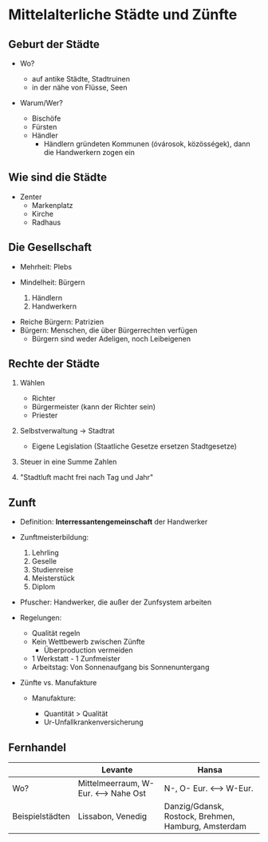 # Mittelalterliche Städte und Zünfte

## Geburt der Städte

- Wo?

  - auf antike Städte, Stadtruinen
  - in der nähe von Flüsse, Seen

- Warum/Wer?

  - Bischöfe
  - Fürsten
  - Händler
    - Händlern gründeten Kommunen (óvárosok, közösségek), dann die Handwerkern zogen ein

## Wie sind die Städte

- Zenter
  - Markenplatz
  - Kirche
  - Radhaus

## Die Gesellschaft

- Mehrheit: Plebs

- Mindelheit: Bürgern

  1. Händlern
  1. Handwerkern

* Reiche Bürgern: Patrizien
* Bürgern: Menschen, die über Bürgerrechten verfügen
  - Bürgern sind weder Adeligen, noch Leibeigenen

## Rechte der Städte

1. Wählen

   - Richter
   - Bürgermeister (kann der Richter sein)
   - Priester

1. Selbstverwaltung -> Stadtrat

   - Eigene Legislation (Staatliche Gesetze ersetzen Stadtgesetze)

1. Steuer in eine Summe Zahlen

1. "Stadtluft macht frei nach Tag und Jahr"

## Zunft

- Definition: **Interressantengemeinschaft** der Handwerker

- Zunftmeisterbildung:

  1. Lehrling
  1. Geselle
  1. Studienreise
  1. Meisterstück
  1. Diplom

- Pfuscher: Handwerker, die außer der Zunfsystem arbeiten

- Regelungen:

  - Qualität regeln
  - Kein Wettbewerb zwischen Zünfte
    - Überproduction vermeiden
  - 1 Werkstatt - 1 Zunfmeister
  - Arbeitstag: Von Sonnenaufgang bis Sonnenuntergang

- Zünfte vs. Manufakture
  - Manufakture:

    - Quantität > Qualität
    - Ur-Unfallkrankenversicherung

## Fernhandel

|                 | Levante                               | Hansa                                               |
| --------------- | ------------------------------------- | --------------------------------------------------- |
| Wo?             | Mittelmeerraum, W-Eur. \<--> Nahe Ost | N-, O- Eur. \<--> W-Eur.                            |
| Beispielstädten | Lissabon, Venedig                     | Danzig/Gdansk, Rostock, Brehmen, Hamburg, Amsterdam |
